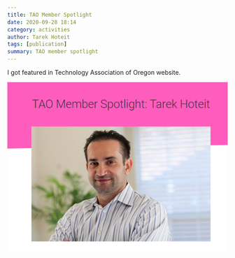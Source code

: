 ```yaml
---
title: TAO Member Spotlight 
date: 2020-09-28 18:14
category: activities
author: Tarek Hoteit 
tags: [publication]
summary: TAO member spotlight 
---
```


I got featured in Technology Association of Oregon website.

[![TAO Member Spotlight](/assets/images/events/TAO-spotlight.png)](https://www.techoregon.org/blog/tao-member-spotlight-tarek-hoteit/)

